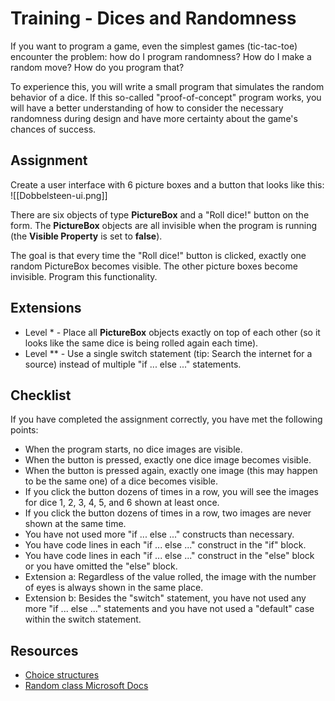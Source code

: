 # Training - Dices and Randomness

If you want to program a game, even the simplest games (tic-tac-toe) encounter the problem: how do I program randomness? How do I make a random move? How do you program that?

To experience this, you will write a small program that simulates the random behavior of a dice. If this so-called "proof-of-concept" program works, you will have a better understanding of how to consider the necessary randomness during design and have more certainty about the game's chances of success.

## Assignment
Create a user interface with 6 picture boxes and a button that looks like this:
![[Dobbelsteen-ui.png]]

There are six objects of type **PictureBox** and a "Roll dice!" button on the form. The **PictureBox** objects are all invisible when the program is running (the **Visible Property** is set to **false**).

The goal is that every time the "Roll dice!" button is clicked, exactly one random PictureBox becomes visible. The other picture boxes become invisible. Program this functionality.

## Extensions
- Level * - Place all **PictureBox** objects exactly on top of each other (so it looks like the same dice is being rolled again each time).
- Level ** - Use a single switch statement (tip: Search the internet for a source) instead of multiple "if ... else ..." statements.

## Checklist
If you have completed the assignment correctly, you have met the following points:
- When the program starts, no dice images are visible.
- When the button is pressed, exactly one dice image becomes visible.
- When the button is pressed again, exactly one image (this may happen to be the same one) of a dice becomes visible.
- If you click the button dozens of times in a row, you will see the images for dice 1, 2, 3, 4, 5, and 6 shown at least once.
- If you click the button dozens of times in a row, two images are never shown at the same time.
- You have not used more "if ... else ..." constructs than necessary.
- You have code lines in each "if ... else ..." construct in the "if" block.
- You have code lines in each "if ... else ..." construct in the "else" block or you have omitted the "else" block.
- Extension a: Regardless of the value rolled, the image with the number of eyes is always shown in the same place.
- Extension b: Besides the "switch" statement, you have not used any more "if ... else ..." statements and you have not used a "default" case within the switch statement.

## Resources
- [Choice structures](https://stasemsoft.github.io/softwarematerial/docs/basic/conditioneel/naslag_Keuzestructuren.html)
- [Random class Microsoft Docs](https://docs.microsoft.com/en-us/dotnet/api/system.random?view=net-5.0)